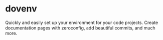 # dovenv
Quickly and easily set up your environment for your code projects. Create documentation pages with zeroconfig, add beautiful commits, and much more.
